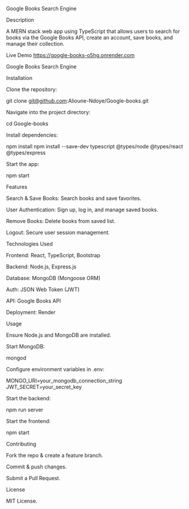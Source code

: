 Google Books Search Engine

Description

A MERN stack web app using TypeScript that allows users to search for books via the Google Books API, create an account, save books, and manage their collection.

Live Demo
https://google-books-o5hg.onrender.com

Google Books Search Engine

Installation

Clone the repository:

git clone git@github.com:Alioune-Ndoye/Google-books.git

Navigate into the project directory:

cd Google-books

Install dependencies:

npm install
npm install --save-dev typescript @types/node @types/react @types/express

Start the app:

npm start

Features

Search & Save Books: Search books and save favorites.

User Authentication: Sign up, log in, and manage saved books.

Remove Books: Delete books from saved list.

Logout: Secure user session management.

Technologies Used

Frontend: React, TypeScript, Bootstrap

Backend: Node.js, Express.js

Database: MongoDB (Mongoose ORM)

Auth: JSON Web Token (JWT)

API: Google Books API

Deployment: Render

Usage

Ensure Node.js and MongoDB are installed.

Start MongoDB:

mongod

Configure environment variables in .env:

MONGO_URI=your_mongodb_connection_string
JWT_SECRET=your_secret_key

Start the backend:

npm run server

Start the frontend:

npm start

Contributing

Fork the repo & create a feature branch.

Commit & push changes.

Submit a Pull Request.

License

MIT License.

